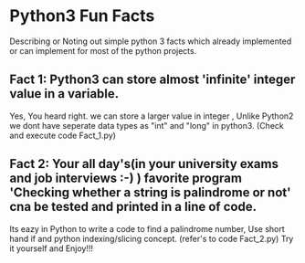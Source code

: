# Python3 Fun Facts
Describing or Noting out simple python 3 facts which already implemented or can implement for most of the python projects.

## Fact 1: Python3 can store almost 'infinite' integer value in a variable.
Yes, You heard right. we can store a larger value in integer , Unlike Python2 we dont have seperate data types as "int" and "long" in python3. (Check and execute code Fact_1.py)

## Fact 2:  Your all day's(in your university exams and job interviews :-) ) favorite program 'Checking whether a string is palindrome or not' cna be tested and printed in a line of code.
Its eazy in Python to write a code to find a palindrome number, Use short hand if and python indexing/slicing concept. (refer's to code Fact_2.py) Try it yourself and Enjoy!!!


